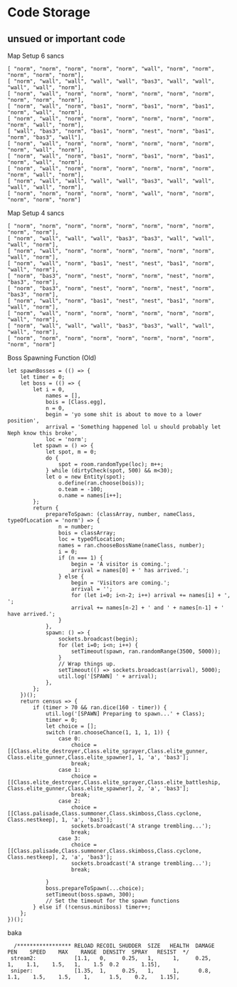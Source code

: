 # Code Storage
## unsued or important code
Map Setup 6 sancs

    [ "norm", "norm", "norm", "norm", "norm", "wall", "norm", "norm", "norm", "norm", "norm"],
    [ "norm", "wall", "wall", "wall", "wall", "bas3", "wall", "wall", "wall", "wall", "norm"],
    [ "norm", "wall", "norm", "norm", "norm", "norm", "norm", "norm", "norm", "norm", "norm"],
    [ "norm", "wall", "norm", "bas1", "norm", "bas1", "norm", "bas1", "norm", "wall", "norm"],
    [ "norm", "wall", "norm", "norm", "norm", "norm", "norm", "norm", "norm", "wall", "norm"],
    [ "wall", "bas3", "norm", "bas1", "norm", "nest", "norm", "bas1", "norm", "bas3", "wall"],
    [ "norm", "wall", "norm", "norm", "norm", "norm", "norm", "norm", "norm", "wall", "norm"],
    [ "norm", "wall", "norm", "bas1", "norm", "bas1", "norm", "bas1", "norm", "wall", "norm"],
    [ "norm", "wall", "norm", "norm", "norm", "norm", "norm", "norm", "norm", "wall", "norm"],
    [ "norm", "wall", "wall", "wall", "wall", "bas3", "wall", "wall", "wall", "wall", "norm"],
    [ "norm", "norm", "norm", "norm", "norm", "wall", "norm", "norm", "norm", "norm", "norm"]
Map Setup 4 sancs

    [ "norm", "norm", "norm", "norm", "norm", "norm", "norm", "norm", "norm", "norm"],
    [ "norm", "wall", "wall", "wall", "bas3", "bas3", "wall", "wall", "wall", "norm"],
    [ "norm", "wall", "norm", "norm", "norm", "norm", "norm", "norm", "wall", "norm"],
    [ "norm", "wall", "norm", "bas1", "nest", "nest", "bas1", "norm", "wall", "norm"],
    [ "norm", "bas3", "norm", "nest", "norm", "norm", "nest", "norm", "bas3", "norm"],
    [ "norm", "bas3", "norm", "nest", "norm", "norm", "nest", "norm", "bas3", "norm"],
    [ "norm", "wall", "norm", "bas1", "nest", "nest", "bas1", "norm", "wall", "norm"],
    [ "norm", "wall", "norm", "norm", "norm", "norm", "norm", "norm", "wall", "norm"],
    [ "norm", "wall", "wall", "wall", "bas3", "bas3", "wall", "wall", "wall", "norm"],
    [ "norm", "norm", "norm", "norm", "norm", "norm", "norm", "norm", "norm", "norm"]

Boss Spawning Function (Old)

    let spawnBosses = (() => {
        let timer = 0;
        let boss = (() => {
            let i = 0,
                names = [],
                bois = [Class.egg],
                n = 0,
                begin = 'yo some shit is about to move to a lower position',
                arrival = 'Something happened lol u should probably let Neph know this broke',
                loc = 'norm';
            let spawn = () => {
                let spot, m = 0;
                do {
                    spot = room.randomType(loc); m++;
                } while (dirtyCheck(spot, 500) && m<30);
                let o = new Entity(spot);
                    o.define(ran.choose(bois));
                    o.team = -100;
                    o.name = names[i++];
            };
            return {
                prepareToSpawn: (classArray, number, nameClass, typeOfLocation = 'norm') => {
                    n = number;
                    bois = classArray;
                    loc = typeOfLocation;
                    names = ran.chooseBossName(nameClass, number);
                    i = 0;
                    if (n === 1) {
                        begin = 'A visitor is coming.';
                        arrival = names[0] + ' has arrived.'; 
                    } else {
                        begin = 'Visitors are coming.';
                        arrival = '';
                        for (let i=0; i<n-2; i++) arrival += names[i] + ', ';
                        arrival += names[n-2] + ' and ' + names[n-1] + ' have arrived.';
                    }
                },
                spawn: () => {
                    sockets.broadcast(begin);
                    for (let i=0; i<n; i++) {
                        setTimeout(spawn, ran.randomRange(3500, 5000));
                    }
                    // Wrap things up.
                    setTimeout(() => sockets.broadcast(arrival), 5000);
                    util.log('[SPAWN] ' + arrival);
                },
            };
        })();
        return census => {
            if (timer > 70 && ran.dice(160 - timer)) {
                util.log('[SPAWN] Preparing to spawn...' + Class);
                timer = 0;
                let choice = [];
                switch (ran.chooseChance(1, 1, 1, 1)) {
                    case 0: 
                        choice = [[Class.elite_destroyer,Class.elite_sprayer,Class.elite_gunner, Class.elite_gunner,Class.elite_spawner], 1, 'a', 'bas3'];
                        break;
                    case 1: 
                        choice = [[Class.elite_destroyer,Class.elite_sprayer,Class.elite_battleship, Class.elite_gunner,Class.elite_spawner], 2, 'a', 'bas3'];
                        break;
                    case 2: 
                        choice = [[Class.palisade,Class.summoner,Class.skimboss,Class.cyclone, Class.nestkeep], 1, 'a', 'bas3']; 
                        sockets.broadcast('A strange trembling...');
                        break;
                    case 3: 
                        choice = [[Class.palisade,Class.summoner,Class.skimboss,Class.cyclone, Class.nestkeep], 2, 'a', 'bas3']; 
                        sockets.broadcast('A strange trembling...');
                        break; 

                }
                boss.prepareToSpawn(...choice);
                setTimeout(boss.spawn, 300);
                // Set the timeout for the spawn functions
            } else if (!census.miniboss) timer++;
        };
    })();
baka

      /***************** RELOAD RECOIL SHUDDER  SIZE   HEALTH  DAMAGE   PEN    SPEED    MAX    RANGE  DENSITY  SPRAY   RESIST  */
     stream2:            [1.1,   0,     0.25,   1,      1,     0.25,      1,    1.1,    1.5,   1,    1.5  0.2       1.15],
     sniper:             [1.35,  1,     0.25,   1,      1,      0.8,    1.1,    1.5,    1.5,    1,      1.5,    0.2,    1.15],